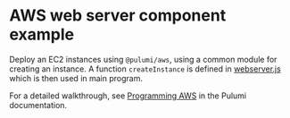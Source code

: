 # AWS web server component example

Deploy an EC2 instances using `@pulumi/aws`, using a common module for creating an instance. A function `createInstance` is defined in [webserver.js](webserver.js) which is then used in main program.

For a detailed walkthrough, see [Programming AWS](https://docs.pulumi.com/quickstart/aws.html) in the Pulumi documentation.
